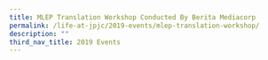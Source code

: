 ```yaml
---
title: MLEP Translation Workshop Conducted By Berita Mediacorp
permalink: /life-at-jpjc/2019-events/mlep-translation-workshop/
description: ""
third_nav_title: 2019 Events
---
```

